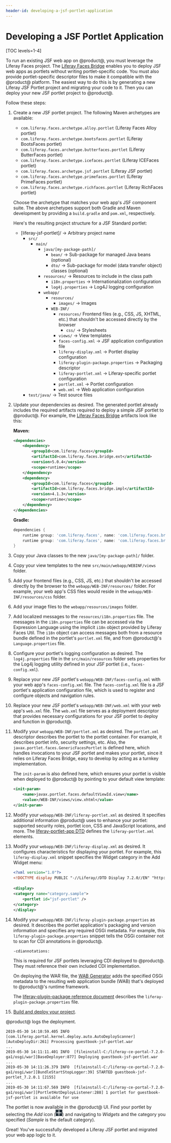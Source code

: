 ```yaml
---
header-id: developing-a-jsf-portlet-application
---
```


# Developing a JSF Portlet Application

[TOC levels=1-4]

To run an existing JSF web app on @product@, you must leverage the Liferay Faces
project. The
[Liferay Faces Bridge](/docs/7-2/reference/-/knowledge_base/r/understanding-liferay-faces-bridge)
enables you to deploy JSF web apps as portlets without writing portlet-specific
code. You must also provide portlet-specific descriptor files to make it
compatible with the @product@ platform. The easiest way to do this is by
generating a new Liferay JSF Portlet project and migrating your code to it. Then
you can deploy your new JSF portlet project to @product@. 

Follow these steps:

1.  Create a new JSF portlet project. The following Maven archetypes are
    available:

    - `com.liferay.faces.archetype.alloy.portlet` (Liferay Faces Alloy portlet)
    - `com.liferay.faces.archetype.bootsfaces.portlet` (Liferay BootsFaces
      portlet)
    - `com.liferay.faces.archetype.butterfaces.portlet` (Liferay ButterFaces
      portlet)
    - `com.liferay.faces.archetype.icefaces.portlet` (Liferay ICEFaces portlet)
    - `com.liferay.faces.archetype.jsf.portlet` (Liferay JSF portlet)
    - `com.liferay.faces.archetype.primefaces.portlet` (Liferay PrimeFaces
      portlet)
    - `com.liferay.faces.archetype.richfaces.portlet` (Liferay RichFaces
      portlet)

    Choose the archetype that matches your web app's JSF component suite. The
    above archetypes support both Gradle and Maven development by providing a
    `build.gradle` and `pom.xml`, respectively. 
    
    <!-- Uncomment once article is available
    See the
    Generating a JSF Portlet article for information on how to generate a JSF 
    portlet.
    -->
    
    Here's the resulting project structure for a JSF Standard portlet:

    - [liferay-jsf-portlet]/ &rarr; Arbitrary project name
        - `src/`
            - `main/`
                - `java/[my-package-path]/`
                    - `bean/` &rarr; Sub-package for managed Java beans
                      (optional)
                    - `dto/` &rarr; Sub-package for model (data transfer 
                      object) classes (optional)
                - `resources/` &rarr; Resources to include in the class path
                    - `i18n.properties` &rarr; Internationalization
                      configuration
                    - `log4j.properties` &rarr; Log4J logging configuration
                - `webapp/`
                    - `resources/`
                        - `images/` &rarr; Images
                    - `WEB-INF/`
                        - `resources/` Frontend files (e.g., CSS, JS, XHTML,
                          etc.) that shouldn't be accessed directly by the
                          browser
                            - `css/` &rarr; Stylesheets
                        - `views/` &rarr; View templates
                        - `faces-config.xml` &rarr; JSF application
                          configuration file
                        - `liferay-display.xml` &rarr; Portlet display
                          configuration
                        - `liferay-plugin-package.properties` &rarr; Packaging
                           descriptor
                        - `liferay-portlet.xml` &rarr; Liferay-specific portlet
                          configuration
                        - `portlet.xml` &rarr; Portlet configuration
                        - `web.xml` &rarr; Web application configuration
        - `test/java/` &rarr; Test source files

2.  Update your dependencies as desired. The generated portlet already includes
    the required artifacts required to deploy a simple JSF portlet to @product@.
    For example, the
    [Liferay Faces Bridge](/docs/7-2/reference/-/knowledge_base/r/understanding-liferay-faces-bridge)
    artifacts look like this:

    **Maven:**

    ```xml
    <dependencies>
        <dependency>
            <groupId>com.liferay.faces</groupId>
            <artifactId>com.liferay.faces.bridge.ext</artifactId>
            <version>5.0.4</version>
            <scope>runtime</scope>
        </dependency>
        <dependency>
            <groupId>com.liferay.faces</groupId>
            <artifactId>com.liferay.faces.bridge.impl</artifactId>
            <version>4.1.3</version>
            <scope>runtime</scope>
        </dependency>
    </dependencies>
    ```

    **Gradle:**

    ```groovy
    dependencies {
        runtime group: 'com.liferay.faces', name: 'com.liferay.faces.bridge.ext', version: '5.0.4'
        runtime group: 'com.liferay.faces', name: 'com.liferay.faces.bridge.impl', version: '4.1.3'
    }
    ```

3.  Copy your Java classes to the new `java/[my-package-path]/` folder.

4.  Copy your view templates to the new `src/main/webapp/WEBINF/views` folder.

5.  Add your frontend files (e.g., CSS, JS, etc.) that shouldn't be accessed
    directly by the browser to the `webapp/WEB-INF/resources/` folder. For
    example, your web app's CSS files would reside in the
    `webapp/WEB-INF/resources/css` folder.

6.  Add your image files to the `webapp/resources/images` folder.

7.  Add localized messages to the `resources/i18n.properties` file. The messages
    in the `i18n.properties` file can be accessed via the Expression Language
    using the implicit `i18n` object provided by Liferay Faces Util. The `i18n`
    object can access messages both from a resource bundle defined in the
    portlet's `portlet.xml` file, and from @product@'s `Language.properties`
    file.

8.  Configure your portlet's logging configuration as desired. The
    `log4j.properties` file in the `src/main/resources` folder sets properties
    for the Log4j logging utility defined in your JSF portlet (i.e.,
    `faces-config.xml`).

9.  Replace your new JSF portlet's `webapp/WEB-INF/faces-config.xml` with your
    web app's `faces-config.xml` file. The `faces-config.xml` file is a JSF
    portlet's application configuration file, which is used to register and
    configure objects and navigation rules.

10. Replace your new JSF portlet's `webapp/WEB-INF/web.xml` with your web app's
    `web.xml` file. The `web.xml` file serves as a deployment descriptor that
    provides necessary configurations for your JSF portlet to deploy and
    function in @product@. 
    
    <!-- Uncomment once article is available
    You can see the 
    Defining JSF Portlet Descriptors
    article for more information on a Liferay JSF portlet's `web.xml`.
    -->

11. Modify your `webapp/WEB-INF/portlet.xml` as desired. The `portlet.xml`
    descriptor describes the portlet to the portlet container. For example, it
    describes portlet info, security settings, etc. Also, the
    `javax.portlet.faces.GenericFacesPortlet` is defined here, which handles
    invocations to your JSF portlet and makes your portlet, since it relies on
    Liferay Faces Bridge, easy to develop by acting as a turnkey implementation.

    The `init-param` is also defined here, which ensures your portlet is visible
    when deployed to @product@ by pointing to your default view template:

    ```xml
    <init-param>
        <name>javax.portlet.faces.defaultViewId.view</name>
        <value>/WEB-INF/views/view.xhtml</value>
    </init-param>
    ```

12. Modify your `webapp/WEB-INF/liferay-portlet.xml` as desired. It specifies 
    additional information @product@ uses to enhance your portlet: supported
    security roles, portlet icon, CSS and JavaScript locations, and more. The
    [liferay-portlet-app DTD](@platform-ref@/7.2-latest/definitions/liferay-portlet-app_7_2_0.dtd.html)
    defines the `liferay-portlet.xml` elements.

13. Modify your `webapp/WEB-INF/liferay-display.xml` as desired. It configures 
    characteristics for displaying your portlet. For example, this
    `liferay-display.xml` snippet specifies the Widget category in the Add
    Widget menu: 

    ```xml
    <?xml version="1.0"?>
    <!DOCTYPE display PUBLIC "-//Liferay//DTD Display 7.2.0//EN" "http://www.liferay.com/dtd/liferay-display_7_2_0.dtd">

    <display>
    <category name="category.sample">
        <portlet id="jsf-portlet" />
    </category>
    </display>
    ```

14. Modify your `webapp/WEB-INF/liferay-plugin-package.properties` as desired. 
    It describes the portlet application's packaging and version information
    and specifies any required OSGi metadata. For example, this
    `liferay-plugin-package.properties` snippet tells the OSGi container not to
    scan for CDI annotations in @product@.

    ```properties
    -cdiannotations:
    ```

    This is required for JSF portlets leveraging CDI deployed to @product@. They
    must reference their own included CDI implementation.

    On deploying the WAR file, the
    [WAB Generator](/docs/7-2/customization/-/knowledge_base/c/deploying-wars-wab-generator)
    adds the specified OSGi metadata to the resulting web application bundle
    (WAB) that's deployed to @product@'s runtime framework.

    The
    [liferay-plugin-package reference document](@platform-ref@/7.2-latest/propertiesdoc/liferay-plugin-package_7_2_0.properties.html)
    describes the `liferay-plugin-package.properties` file. 

15. [Build and deploy your project](/docs/7-2/reference/-/knowledge_base/r/deploying-a-project).

@product@ logs the deployment. 

```
2019-05-30 14:10:59.405 INFO  [com.liferay.portal.kernel.deploy.auto.AutoDeployScanner][AutoDeployDir:261] Processing guestbook-jsf-portlet.war
...
2019-05-30 14:11:11.401 INFO  [fileinstall-C:/liferay-ce-portal-7.2.0-ga1/osgi/war][BaseDeployer:877] Deploying guestbook-jsf-portlet.war
...
2019-05-30 14:11:26.379 INFO  [fileinstall-C:/liferay-ce-portal-7.2.0-ga1/osgi/war][BundleStartStopLogger:39] STARTED guestbook-jsf-portlet_7.2.0.1 [2155]
...
2019-05-30 14:11:67.569 INFO  [fileinstall-C:/liferay-ce-portal-7.2.0-ga1/osgi/war][PortletHotDeployListener:288] 1 portlet for guestbook-jsf-portlet is available for use
```

The portlet is now available in the @product@ UI. Find your portlet by selecting
the *Add* icon (![Add](../../../images/icon-add-app.png)) and navigating to
*Widgets* and the category you specified (*Sample* is the default category).

Great! You've successfully developed a Liferay JSF portlet and migrated your
web app logic to it.
